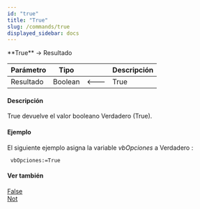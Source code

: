 ```yaml
---
id: "true"
title: "True"
slug: /commands/true
displayed_sidebar: docs
---
```


<!--REF #_command_.True.Syntax-->**True**  -> Resultado<!-- END REF-->
<!--REF #_command_.True.Params-->
| Parámetro | Tipo |  | Descripción |
| --- | --- | --- | --- |
| Resultado | Boolean | &#x1F850; | True |

<!-- END REF-->

#### Descripción 

<!--REF #_command_.True.Summary-->True devuelve el valor booleano Verdadero (True).<!-- END REF-->

#### Ejemplo 

 El siguiente ejemplo asigna la variable *vbOpciones* a Verdadero :

```4d
 vbOpciones:=True
```

#### Ver también 

[False](false.md)  
[Not](not.md)  